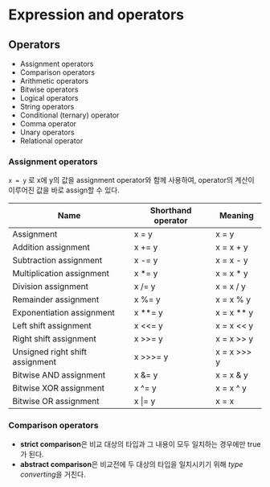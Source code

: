 # Expression and operators

## Operators
- Assignment operators
- Comparison operators
- Arithmetic operators
- Bitwise operators
- Logical operators
- String operators
- Conditional (ternary) operator
- Comma operator
- Unary operators
- Relational operator

### Assignment operators
`x = y` 로 x에 y의 값을 assignment
operator와 함께 사용하여, operator의 계산이 이루어진 값을 바로 assign할 수 있다.

| Name | Shorthand operator | Meaning |
|------|----|----|
|Assignment| x = y	| x = y |
|Addition assignment|x += y|x = x + y
|Subtraction assignment|	x -= y|	x = x - y
|Multiplication assignment|	x *= y|	x = x * y
|Division assignment|	x /= y|	x = x / y
|Remainder assignment|	x %= y|	x = x % y
|Exponentiation assignment|	x **= y|	x = x ** y
|Left shift assignment|	x <<= y|	x = x << y
|Right shift assignment|	x >>= y|	x = x >> y
|Unsigned right shift assignment|	x >>>= y|	x = x >>> y
|Bitwise AND assignment|	x &= y|	x = x & y
|Bitwise XOR assignment|	x ^= y|	x = x ^ y
|Bitwise OR assignment|	x \|= y	| x = x | y

### Comparison operators
- **strict comparison**은 비교 대상의 타입과 그 내용이 모두 일치하는 경우에만 true가 된다.
- **abstract comparison**은 비교전에 두 대상의 타입을 일치시키기 위해 *type converting*을 거친다.
